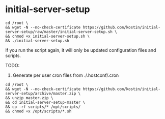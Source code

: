 # initial-server-setup
```
cd /root \
&& wget -N --no-check-certificate https://github.com/kostin/initial-server-setup/raw/master/initial-server-setup.sh \
&& chmod +x initial-server-setup.sh \
&& ./initial-server-setup.sh
```

If you run the script again, it will only be updated configuration files and scripts.

TODO:
1. Generate per user cron files from ./.hostconf/.cron

```
cd /root \
&& wget -N --no-check-certificate https://github.com/kostin/initial-server-setup/archive/master.zip \
&& unzip master.zip \
&& cd initial-server-setup-master \
&& cp -rf scripts/* /opt/scripts/
&& chmod +x /opt/scripts/*.sh
```
